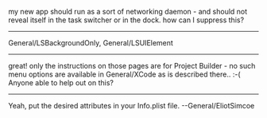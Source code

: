 
my new app should run as a sort of networking daemon - and should not reveal itself in the task switcher or in the dock.  how can I suppress this?

----

General/LSBackgroundOnly, General/LSUIElement

----

great! only the instructions on those pages are for Project Builder - no such menu options are available in General/XCode as is described there.. :-( Anyone able to help out on this?

----

Yeah, put the desired attributes in your Info.plist file. --General/EliotSimcoe